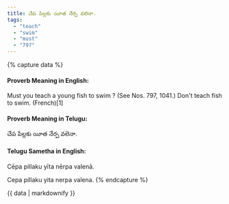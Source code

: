 ```yaml
---
title: చేప పిల్లకు యీత నేర్ప వలెనా.
tags:
  - "teach"
  - "swim"
  - "must"
  - "797"
---
```


{% capture data %}
#### Proverb Meaning in English:
Must you teach a young fish to swim ?
(See Nos. 797, 1041.)
Don't teach fish to swim. (French)[1]

#### Proverb Meaning in Telugu:
చేప పిల్లకు యీత నేర్ప వలెనా.

#### Telugu Sametha in English:
Cēpa pillaku yīta nērpa valenā.

Cepa pillaku yita nerpa valena.
{% endcapture %}

{{ data | markdownify }}

